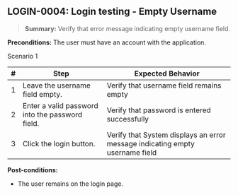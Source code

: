 ## **LOGIN-0004:** Login testing - Empty Username

> **Summary:** Verify that error message indicating empty username field.  <br>

**Preconditions:** The user must have an account with the application.


Scenario 1

 | \# | Step | Expected Behavior |
 |----|------|-------------------|
 |  1 | Leave the username field empty.     | Verify that username field remains empty   |
 |  2 | Enter a valid password into the password field.     | Verify that password is entered successfully   |
 |  3 | Click the login button.     | Verify that System displays an error message indicating empty username field   |

**Post-conditions:**

 - The user remains on the login page.

